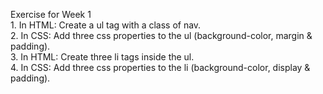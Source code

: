 Exercise for Week 1<br>
	1. In HTML: Create a ul tag with a class of nav.<br>
	2. In CSS: Add three css properties to the ul (background-color, margin & padding).<br>
	3. In HTML: Create three li tags inside the ul.<br>
	4. In CSS: Add three css properties to the li (background-color, display & padding).<br>

